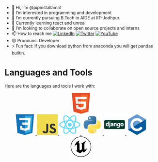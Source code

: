 - 👋 Hi, I’m @pipinstallamrit
- 👀 I’m interested in programming and development
- 🌱 I’m currently pursuing B.Tech in AIDE at IIT-Jodhpur.
- 🌱 Currently learning react and unreal
- 💞️ I’m looking to collaborate on open source projects and interns
- 📫 How to reach me
[<img src="https://cdn-icons-png.flaticon.com/512/174/174857.png" alt="LinkedIn" width="50" height="50">](https://www.linkedin.com/in/amrit-kumar-yadav/)
[<img src="https://www.iconpacks.net/icons/2/free-twitter-logo-icon-2429-thumb.png" alt="Twitter" width="50" height="50">](https://x.com/yadav_amritk)
[<img src="https://cdn-icons-png.flaticon.com/512/1384/1384060.png" alt="YouTube" width="50" height="50">](https://www.youtube.com/@TheBlackWaveOriginal)
- 😄 Pronouns: Developer
- ⚡ Fun fact: If you download python from anaconda you will get pandas builtin.
# Languages and Tools

Here are the languages and tools I work with:

<p align="center">
  <a href="https://developer.mozilla.org/en-US/docs/Web/HTML" target="_blank" rel="noreferrer" style="display: flex; flex-wrap: wrap; justify-content: space-around; align-items: center; gap: 20px;">
    <img src="https://raw.githubusercontent.com/devicons/devicon/master/icons/html5/html5-original.svg" alt="HTML" width="70" height="70"/>
  </a>
  <a href="https://developer.mozilla.org/en-US/docs/Web/CSS" target="_blank" rel="noreferrer">
    <img src="https://raw.githubusercontent.com/devicons/devicon/master/icons/css3/css3-original.svg" alt="CSS" width="70" height="70"/>
  </a>
  <a href="https://developer.mozilla.org/en-US/docs/Web/JavaScript" target="_blank" rel="noreferrer">
    <img src="https://raw.githubusercontent.com/devicons/devicon/master/icons/javascript/javascript-original.svg" alt="JavaScript" width="70" height="70"/>
  </a>
  <a href="https://reactjs.org/" target="_blank" rel="noreferrer">
    <img src="https://raw.githubusercontent.com/devicons/devicon/master/icons/react/react-original.svg" alt="React" width="70" height="70"/>
  </a>
  <a href="https://www.python.org/" target="_blank" rel="noreferrer">
    <img src="https://raw.githubusercontent.com/devicons/devicon/master/icons/python/python-original.svg" alt="Python" width="70" height="70"/>
  </a>
  <a href="https://www.djangoproject.com/" target="_blank" rel="noreferrer">
    <img src="https://raw.githubusercontent.com/devicons/devicon/master/icons/django/django-original.svg" alt="Django" width="70" height="70"/>
  </a>
  <a href="https://en.wikipedia.org/wiki/C_(programming_language)" target="_blank" rel="noreferrer">
    <img src="https://raw.githubusercontent.com/devicons/devicon/master/icons/c/c-original.svg" alt="C" width="70" height="70"/>
  </a>
  <a href="https://www.unrealengine.com/" target="_blank" rel="noreferrer">
    <img src="https://raw.githubusercontent.com/devicons/devicon/master/icons/unrealengine/unrealengine-original.svg" alt="Unreal Engine" width="70" height="70"/>
  </a>
</p>

<!---
pipinstallamrit/pipinstallamrit is a ✨ special ✨ repository because its `README.md` (this file) appears on your GitHub profile.
You can click the Preview link to take a look at your changes.
--->
